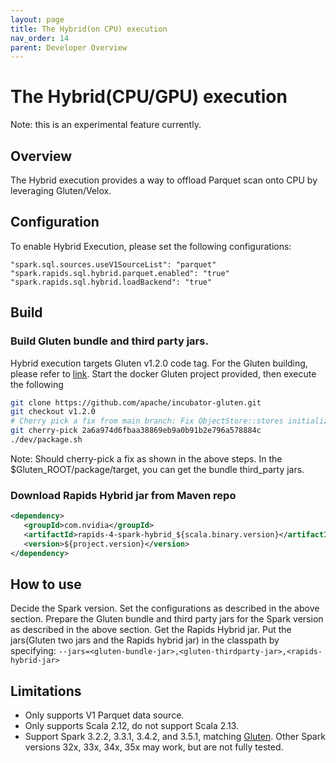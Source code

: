 ```yaml
---
layout: page
title: The Hybrid(on CPU) execution
nav_order: 14
parent: Developer Overview
---
```


# The Hybrid(CPU/GPU) execution
Note: this is an experimental feature currently.

## Overview
The Hybrid execution provides a way to offload Parquet scan onto CPU by leveraging Gluten/Velox.

## Configuration
To enable Hybrid Execution, please set the following configurations:
```
"spark.sql.sources.useV1SourceList": "parquet"
"spark.rapids.sql.hybrid.parquet.enabled": "true"
"spark.rapids.sql.hybrid.loadBackend": "true"
```

## Build
### Build Gluten bundle and third party jars.
Hybrid execution targets Gluten v1.2.0 code tag.
For the Gluten building, please refer to [link](https://github.com/apache/incubator-gluten).
Start the docker Gluten project provided, then execute the following
```bash
git clone https://github.com/apache/incubator-gluten.git
git checkout v1.2.0
# Cherry pick a fix from main branch: Fix ObjectStore::stores initialized twice issue
git cherry-pick 2a6a974d6fbaa38869eb9a0b91b2e796a578884c
./dev/package.sh
```
Note: Should cherry-pick a fix as shown in the above steps.
In the $Gluten_ROOT/package/target, you can get the bundle third_party jars.

### Download Rapids Hybrid jar from Maven repo
```xml
<dependency>
   <groupId>com.nvidia</groupId>
   <artifactId>rapids-4-spark-hybrid_${scala.binary.version}</artifactId>
   <version>${project.version}</version>
</dependency>
```

## How to use
Decide the Spark version. Set the configurations as described in the above section.
Prepare the Gluten bundle and third party jars for the Spark version as described
in the above section. Get the Rapids Hybrid jar. Put the jars(Gluten two jars and
the Rapids hybrid jar) in the classpath by specifying:
`--jars=<gluten-bundle-jar>,<gluten-thirdparty-jar>,<rapids-hybrid-jar>`

## Limitations
- Only supports V1 Parquet data source.
- Only supports Scala 2.12, do not support Scala 2.13.
- Support Spark 3.2.2, 3.3.1, 3.4.2, and 3.5.1, matching [Gluten](https://github.com/apache/incubator-gluten/releases/tag/v1.2.0).
Other Spark versions 32x, 33x, 34x, 35x may work, but are not fully tested.
